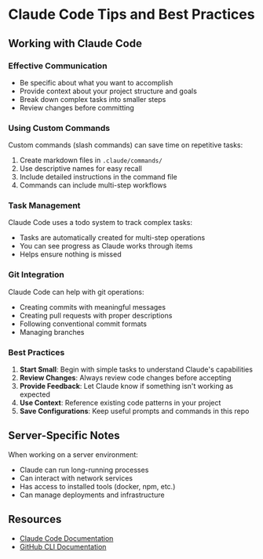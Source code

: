 # Claude Code Tips and Best Practices

## Working with Claude Code

### Effective Communication

- Be specific about what you want to accomplish
- Provide context about your project structure and goals
- Break down complex tasks into smaller steps
- Review changes before committing

### Using Custom Commands

Custom commands (slash commands) can save time on repetitive tasks:

1. Create markdown files in `.claude/commands/`
2. Use descriptive names for easy recall
3. Include detailed instructions in the command file
4. Commands can include multi-step workflows

### Task Management

Claude Code uses a todo system to track complex tasks:
- Tasks are automatically created for multi-step operations
- You can see progress as Claude works through items
- Helps ensure nothing is missed

### Git Integration

Claude Code can help with git operations:
- Creating commits with meaningful messages
- Creating pull requests with proper descriptions
- Following conventional commit formats
- Managing branches

### Best Practices

1. **Start Small**: Begin with simple tasks to understand Claude's capabilities
2. **Review Changes**: Always review code changes before accepting
3. **Provide Feedback**: Let Claude know if something isn't working as expected
4. **Use Context**: Reference existing code patterns in your project
5. **Save Configurations**: Keep useful prompts and commands in this repo

## Server-Specific Notes

When working on a server environment:
- Claude can run long-running processes
- Can interact with network services
- Has access to installed tools (docker, npm, etc.)
- Can manage deployments and infrastructure

## Resources

- [Claude Code Documentation](https://docs.claude.com/en/docs/claude-code)
- [GitHub CLI Documentation](https://cli.github.com/manual/)
